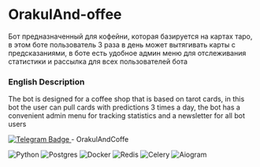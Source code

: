 # OrakulAnd-offee

Бот предназначенный для кофейни, которая базируется на картах таро, в этом боте пользователь 3 раза в день может
вытягивать карты с предсказаниями, в боте есть удобное админ меню для отслеживания статистики
и рассылка для всех пользователей бота

### English Description

The bot is designed for a coffee shop that is based on tarot cards, in this bot the user can
pull cards with predictions 3 times a day, the bot has a convenient admin menu for tracking statistics
and a newsletter for all bot users

<a href="https://t.me/Coffeetarot_bot">
    <img src="https://img.shields.io/badge/Telegram-blue?style=for-the-badge&logo=telegram&logoColor=white" alt="Telegram Badge"/>
</a> - OrakulAndCoffe

<p></p>

![Python](https://img.shields.io/badge/python-090909?style=for-the-badge&logo=python&logoColor=ffdd54)
![Postgres](https://img.shields.io/badge/postgres-090909?style=for-the-badge&logo=postgresql&logoColor=blue)
![Docker](https://img.shields.io/badge/docker-090909?style=for-the-badge&logo=docker&logoColor=blue)
![Redis](https://img.shields.io/badge/redis-090909?style=for-the-badge&logo=redis&logoColor=red)
![Celery](https://img.shields.io/badge/celery-090909?style=for-the-badge&logo=celery&logoColor=green)
![Aiogram](https://img.shields.io/badge/aiogram-090909?style=for-the-badge&logo=aiogram&logoColor=red)

